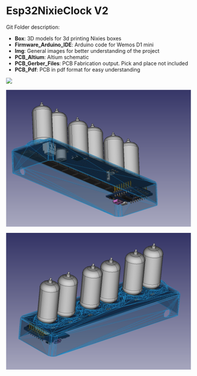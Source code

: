 # Esp32NixieClock V2

Git Folder description:
- **Box**: 3D models for 3d printing Nixies boxes
- **Firmware_Arduino_IDE**: Arduino code for Wemos D1 mini
- **Img**: General images for better understanding of the project
- **PCB_Altium**: Altium schematic
- **PCB_Gerber_Files**: PCB Fabrication output. Pick and place not included
- **PCB_Pdf**: PCB in pdf format for easy understanding

![](Img/Nixies.gif)


![](Img/CAD_ALL.png)


![](Img/CAD_ALL_2.png)